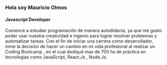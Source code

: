 ### Hola soy Mauricio Olmos
#### Javascript Developer 

Comencé a estudiar programación de manera autodidacta, ya que me gusto poder usar nuestra creatividad e ingenio
para lograr resolver problemas y automatizar tareas. Con el fin de iniciar una carrera como desarrollador, 
tome la decisión de hacer un cambio en mi vida profesional al realizar un Coding Bootcamp , en el cual dediqué
mas de 700 hs de práctica en tecnologias como JavaScript, React.Js , Node.Js.
